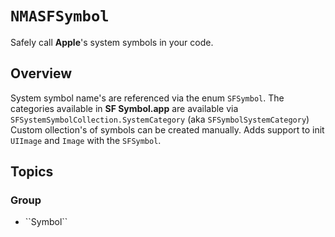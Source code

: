 # ``NMASFSymbol``

Safely call **Apple**'s system symbols in your code.   

## Overview

System symbol name's are referenced via the enum `SFSymbol`.
The categories available in **SF Symbol.app** are available via `SFSystemSymbolCollection.SystemCategory` (aka `SFSymbolSystemCategory`)
Custom ollection's of symbols can be created manually. 
Adds support to init `UIImage` and `Image` with the `SFSymbol`.


## Topics

### <!--@START_MENU_TOKEN@-->Group<!--@END_MENU_TOKEN@-->

- <!--@START_MENU_TOKEN@-->``Symbol``<!--@END_MENU_TOKEN@-->
